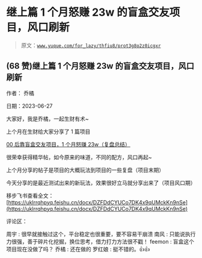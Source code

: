 # 继上篇 1 个月怒赚 23w 的盲盒交友项目，风口刷新

> 原文：[`www.yuque.com/for_lazy/thfiu8/prot3g8o2z0icgxr`](https://www.yuque.com/for_lazy/thfiu8/prot3g8o2z0icgxr)



## (68 赞)继上篇 1 个月怒赚 23w 的盲盒交友项目，风口刷新 

作者： 乔橘 

日期：2023-06-27 

大家好，我是乔橘，一起生财有术~ 

上个月在生财给大家分享了 1 篇项目 

[00 后靠盲盒交友项目，1 个月怒赚 23w（复盘总结）](https://uklrrqhpyq.feishu.cn/docx/DkjcdcP8FoZBnJx5hp2ckBffnoe) 

很荣幸获得精华帖，如今原来的味道，不同的配方，风口再起~ 

上个月分享的帖子是项目的大概玩法到项目的一些复盘（项目末期） 

今天分享的是最近测试出来的新玩法，效果很好立马就分享出来了（项目风口期） 

移步飞书查看全文：[https://uklrrqhpyq.feishu.cn/docx/DZFDdCYUCo7DK4x9qUMckKn9nSe](https://uklrrqhpyq.feishu.cn/docx/DZFDdCYUCo7DK4x9qUMckKn9nSe) 

评论区： 

周宇 : 很早就接触过这个，平台稳定也很重要，要不容易干崩溃 南风 : 只能说执行力很强，善于碎片化挖掘，换位思考，借力打力方法很不戳！ feemon : 盲盒这个项目现在没做了吗？ 乔橘 : 还在做的 罗红娘 : 挺不错的。👍👍